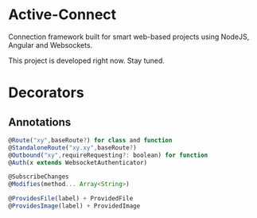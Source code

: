 # Active-Connect

Connection framework built for smart web-based projects using NodeJS, Angular and Websockets.

This project is developed right now. Stay tuned.

# Decorators

## Annotations

```javascript
@Route("xy",baseRoute?) for class and function
@StandaloneRoute("xy.xy",baseRoute?)
@Outbound("xy",requireRequesting?: boolean) for function
@Auth(x extends WebsocketAuthenticator)

@SubscribeChanges
@Modifies(method... Array<String>)

@ProvidesFile(label) + ProvidedFile
@ProvidesImage(label) + ProvidedImage
```
